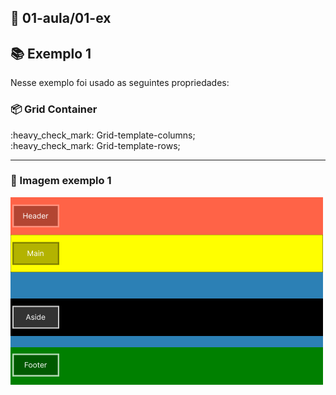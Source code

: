 ## :open_file_folder: 01-aula/01-ex 

## :books: Exemplo 1

<p>Nesse exemplo foi usado as seguintes propriedades:</p>

### :package: Grid Container
<p>    
    :heavy_check_mark: Grid-template-columns;<br>
    :heavy_check_mark: Grid-template-rows;<br>          
</p>

---

### :art: Imagem exemplo 1

<img alt="container" src="./../img/img-01-aula-1-ex.png">
